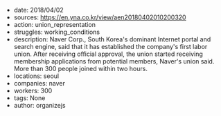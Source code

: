 - date: 2018/04/02
- sources: https://en.yna.co.kr/view/aen20180402010200320
- action: union_representation
- struggles: working_conditions
- description: Naver Corp., South Korea's dominant Internet portal and search engine, said that it has established the company's first labor union. After receiving official approval, the union started receiving membership applications from potential members, Naver's union said. More than 300 people joined within two hours.
- locations: seoul
- companies: naver
- workers: 300
- tags: None
- author: organizejs
